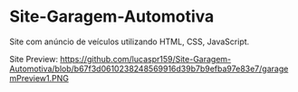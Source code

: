 # Site-Garagem-Automotiva
Site com anúncio de veículos utilizando HTML, CSS, JavaScript.

Site Preview: https://github.com/lucaspr159/Site-Garagem-Automotiva/blob/b67f3d0610238248569916d39b7b9efba97e83e7/garagemPreview1.PNG
